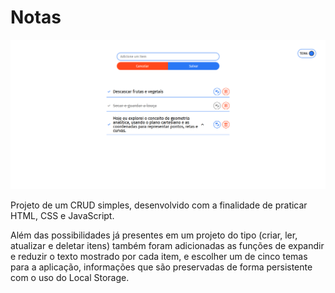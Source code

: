 # Notas

![Imagem da página](./project.png)

Projeto de um CRUD simples, desenvolvido com a finalidade de praticar HTML, CSS e JavaScript.

Além das possibilidades já presentes em um projeto do tipo (criar, ler, atualizar e deletar itens) também foram adicionadas as funções de expandir e reduzir o texto mostrado por cada item, e escolher um de cinco temas para a aplicação, informações que são preservadas de forma persistente com o uso do Local Storage.